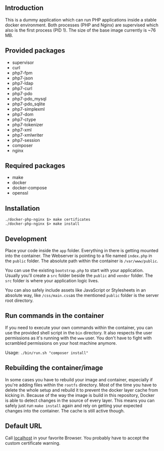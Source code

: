 ## Introduction

This is a dummy application which can run PHP applications inside a stable docker environment.
Both processes (PHP and Nginx) are supervised which also is the first process (PID 1). The size 
of the base image currently is ~76 MB.

## Provided packages

- supervisor
- curl
- php7-fpm
- php7-json
- php7-ldap
- php7-curl
- php7-pdo
- php7-pdo_mysql
- php7-pdo_sqlite
- php7-simplexml
- php7-dom
- php7-ctype
- php7-tokenizer
- php7-xml
- php7-xmlwriter
- php7-session
- composer
- nginx

## Required packages

- make
- docker
- docker-compose
- openssl

## Installation

```
./docker-php-nginx $> make certificates
./docker-php-nginx $> make install
```

## Development

Place your code inside the ```app``` folder. Everything in there is 
getting mounted into the container. The Webserver is pointing to a 
file named ```index.php``` in the ```public``` folder. The absolute 
path within the container is ```/var/www/public```.

You can use the existing ```bootstrap.php``` to start with your application. 
Usually you'll create a ```src``` folder beside the ```public``` and ```vendor``` folder. 
The ```src``` folder is where your application logic lives.

You can also safely include assets like JavaScript or Stylesheets in an absolute way, like ```/css/main.css```as 
the mentioned ```public``` folder is the server root directory.

## Run commands in the container

If you need to execute your own commands within the container, you can use the provided 
shell script in the ```bin``` directory. It also respects the user permissions as it's 
running with the ```www``` user. You don't have to fight with scrambled permissions 
on your host machine anymore.

Usage: ```./bin/run.sh "composer install"```

## Rebuilding the container/image

In some cases you have to rebuild your image and container, especially if you're adding 
files within the ```rootfs``` directory. Most of the time you have to delete the whole setup 
and rebuild it to prevent the docker layer cache from kicking in. Because of the way the 
image is build in this repository, Docker is able to detect changes in the source of every layer.
This means you can safely just run ```make install``` again and rely on getting your 
expected changes into the container. The cache is still active though.

## Default URL

Call [localhost](https://localhost) in your favorite Browser.
You probably have to accept the custom certificate warning.
